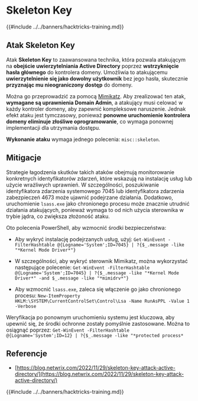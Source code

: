 # Skeleton Key

{{#include ../../banners/hacktricks-training.md}}

## Atak Skeleton Key

Atak **Skeleton Key** to zaawansowana technika, która pozwala atakującym na **obejście uwierzytelniania Active Directory** poprzez **wstrzyknięcie hasła głównego** do kontrolera domeny. Umożliwia to atakującemu **uwierzytelnienie się jako dowolny użytkownik** bez jego hasła, skutecznie **przyznając mu nieograniczony dostęp** do domeny.

Można go przeprowadzić za pomocą [Mimikatz](https://github.com/gentilkiwi/mimikatz). Aby zrealizować ten atak, **wymagane są uprawnienia Domain Admin**, a atakujący musi celować w każdy kontroler domeny, aby zapewnić kompleksowe naruszenie. Jednak efekt ataku jest tymczasowy, ponieważ **ponowne uruchomienie kontrolera domeny eliminuje złośliwe oprogramowanie**, co wymaga ponownej implementacji dla utrzymania dostępu.

**Wykonanie ataku** wymaga jednego polecenia: `misc::skeleton`.

## Mitigacje

Strategie łagodzenia skutków takich ataków obejmują monitorowanie konkretnych identyfikatorów zdarzeń, które wskazują na instalację usług lub użycie wrażliwych uprawnień. W szczególności, poszukiwanie identyfikatora zdarzenia systemowego 7045 lub identyfikatora zdarzenia zabezpieczeń 4673 może ujawnić podejrzane działania. Dodatkowo, uruchomienie `lsass.exe` jako chronionego procesu może znacznie utrudnić działania atakujących, ponieważ wymaga to od nich użycia sterownika w trybie jądra, co zwiększa złożoność ataku.

Oto polecenia PowerShell, aby wzmocnić środki bezpieczeństwa:

- Aby wykryć instalację podejrzanych usług, użyj: `Get-WinEvent -FilterHashtable @{Logname='System';ID=7045} | ?{$_.message -like "*Kernel Mode Driver*"}`

- W szczególności, aby wykryć sterownik Mimikatz, można wykorzystać następujące polecenie: `Get-WinEvent -FilterHashtable @{Logname='System';ID=7045} | ?{$_.message -like "*Kernel Mode Driver*" -and $_.message -like "*mimidrv*"}`

- Aby wzmocnić `lsass.exe`, zaleca się włączenie go jako chronionego procesu: `New-ItemProperty HKLM:\SYSTEM\CurrentControlSet\Control\Lsa -Name RunAsPPL -Value 1 -Verbose`

Weryfikacja po ponownym uruchomieniu systemu jest kluczowa, aby upewnić się, że środki ochronne zostały pomyślnie zastosowane. Można to osiągnąć poprzez: `Get-WinEvent -FilterHashtable @{Logname='System';ID=12} | ?{$_.message -like "*protected process*`

## Referencje

- [https://blog.netwrix.com/2022/11/29/skeleton-key-attack-active-directory/](https://blog.netwrix.com/2022/11/29/skeleton-key-attack-active-directory/)

{{#include ../../banners/hacktricks-training.md}}
